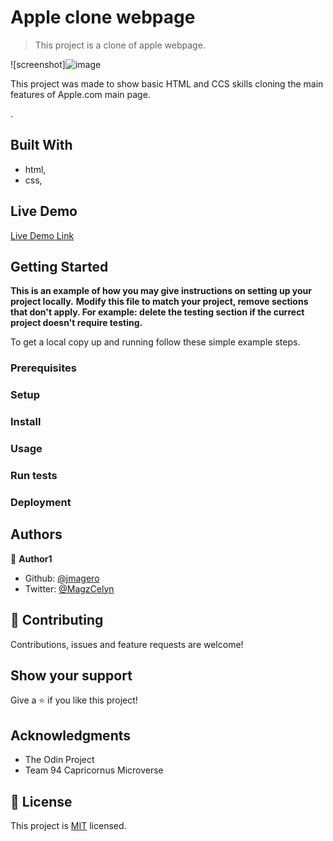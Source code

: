 # Apple clone webpage

> This project is a clone of apple webpage.

![screenshot]![image](https://user-images.githubusercontent.com/52098394/76801931-aa455c00-67e7-11ea-87a1-0979f1089a51.png)

This project was made to show  basic HTML and CCS skills cloning the main features of Apple.com main page.

.

## Built With

- html,
- css,

## Live Demo

[Live Demo Link](https://rawcdn.githack.com/Jmagero/apple-clone/ba44c6ce5a11c55904a869dce9b722839c59b56b/index.html)


## Getting Started

**This is an example of how you may give instructions on setting up your project locally.**
**Modify this file to match your project, remove sections that don't apply. For example: delete the testing section if the currect project doesn't require testing.**


To get a local copy up and running follow these simple example steps.

### Prerequisites

### Setup

### Install

### Usage

### Run tests

### Deployment



## Authors

👤 **Author1**

- Github: [@jmagero](https://github.com/Jmagero)
- Twitter: [@MagzCelyn](https://twitter.com/magzcelyn)

## 🤝 Contributing

Contributions, issues and feature requests are welcome!

## Show your support

Give a ⭐️ if you like this project!

## Acknowledgments

- The Odin Project
- Team 94 Capricornus Microverse

## 📝 License

This project is [MIT](lic.url) licensed.
